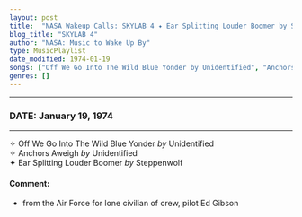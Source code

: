 ```yaml
---
layout: post
title:  "NASA Wakeup Calls: SKYLAB 4 ✦ Ear Splitting Louder Boomer by Steppenwolf ✧ January 19, 1974"
blog_title: "SKYLAB 4"
author: "NASA: Music to Wake Up By"
type: MusicPlaylist
date_modified: 1974-01-19
songs: ["Off We Go Into The Wild Blue Yonder by Unidentified", "Anchors Aweigh by Unidentified", "Ear Splitting Louder Boomer by Steppenwolf"]
genres: []
---
```


----
### DATE: January 19, 1974
----
✧ Off We Go Into The Wild Blue Yonder *by* Unidentified    &nbsp;<br />
✧ Anchors Aweigh *by* Unidentified    &nbsp;<br />
✦ Ear Splitting Louder Boomer *by* Steppenwolf  

#### Comment:
* from the Air Force
for lone civilian of crew, pilot Ed Gibson



<br/>
<center>
	<a target="_blank"
	   href="https://twitter.com/intent/tweet?hashtags=Space,NASA,Playlist,NASAWakeupCalls,SpaceProgram&text=🚀 {{ page.author}}, '{{ page.songs.first }}' {{ page.title }}, {{ page.date | date: '%B %d, %Y' }}, {{ site.url }}{{ page.url }}&via=nasawakeupcalls"><i class="fab fa-twitter" title="Tweet this page" alt="Tweet this page" style="font-size: 1.3em;"></i></a>
	&nbsp; 	<i class="fas fa-user-astronaut" style="font-size: 1.5em;"></i> &nbsp;
    <a id="custom_amazon_link"
       type="amzn" search="#"
       category="popular music">
    <i class="fab fa-amazon" style="font-size: 1.3em;"></i></a>
</center>

<!-- Randomly resolve an individual entry from a song array -->
<script src="/assets/javascript/seedrandom.min.js"></script>
<script>
  var wake_me_up = ["Off We Go Into The Wild Blue Yonder by Unidentified", "Anchors Aweigh by Unidentified", "Ear Splitting Louder Boomer by Steppenwolf"];
  var prng = new Math.seedrandom();
  function randomSong() {
    song = wake_me_up[Math.floor(Math.random() * wake_me_up.length)];
    var amazon_link = document.getElementById("custom_amazon_link");
    amazon_link.setAttribute("search", song);
  }
  window.onload = randomSong();
</script>
